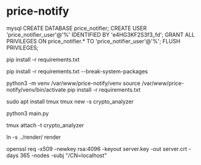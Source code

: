 # price-notify

mysql
CREATE DATABASE price_notifier;
CREATE USER 'price_notifier_user'@'%' IDENTIFIED BY 'e4HG3KF2S3f3_fd';
GRANT ALL PRIVILEGES ON price_notifier.* TO 'price_notifier_user'@'%';
FLUSH PRIVILEGES;

pip install -r requirements.txt

pip install -r requirements.txt --break-system-packages

python3 -m venv /var/www/price-notify/venv
source /var/www/price-notify/venv/bin/activate
pip install -r requirements.txt




sudo apt install tmux
tmux new -s crypto_analyzer

python3 main.py

tmux attach -t crypto_analyzer

ln -s ../render/ render



openssl req -x509 -newkey rsa:4096 -keyout server.key -out server.crt -days 365 -nodes -subj "/CN=localhost"